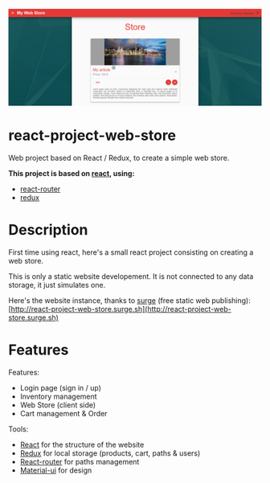 ![sdf](./readme.png)

# react-project-web-store

Web project based on React / Redux, to create a simple web store.

**This project is based on [react](https://github.com/facebook/react), using:**
- [react-router](https://github.com/ReactTraining/react-router)
- [redux](https://github.com/reactjs/redux)

# Description

First time using react, here's a small react project consisting on creating a web store.

This is only a static website developement. It is not connected to any data storage, it just simulates one.

Here's the website instance, thanks to [surge](http://surge.sh/) (free static web publishing): [http://react-project-web-store.surge.sh](http://react-project-web-store.surge.sh)

# Features

Features:
- Login page (sign in / up)
- Inventory management
- Web Store (client side)
- Cart management & Order

Tools:
- [React](https://github.com/facebook/react) for the structure of the website
- [Redux](https://github.com/reactjs/redux) for local storage (products, cart, paths & users)
- [React-router](https://github.com/ReactTraining/react-router) for paths management
- [Material-ui](https://github.com/mui-org/material-ui) for design
